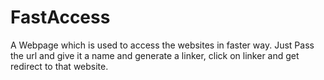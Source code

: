 # FastAccess
A Webpage which is used to access the websites in faster way. Just Pass the url and give it a name and generate a linker, click on linker and get redirect to that website. 
